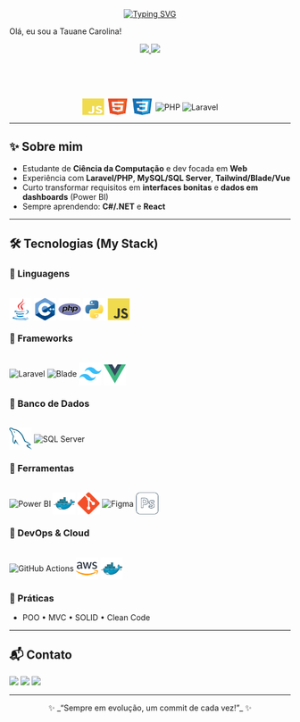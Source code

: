 <div align="center">
  <a href="https://git.io/typing-svg">
    <img src="https://readme-typing-svg.demolab.com?font=Fira+Code&weight=500&size=22&pause=1000&color=FF00F6&center=true&vCenter=true&random=false&width=524&lines=%E2%8A%B9+Welcome+to+my+profile!+%CB%99%E1%B5%95%CB%99+%E2%8A%B9+" alt="Typing SVG">
  </a>
</div>

Olá, eu sou a Tauane Carolina!

<div align="center">
  <a href="https://github.com/coding-ayko">
    <img height="160em" src="https://github-readme-stats.vercel.app/api?username=coding-ayko&show_icons=true&theme=ambient_gradient&include_all_commits=true&count_private=false"/>
    <img height="160em" src="https://github-readme-stats.vercel.app/api/top-langs/?username=coding-ayko&layout=compact&langs_count=7&theme=ambient_gradient"/>
  </a>
</div>

<br><br>

<div align="center">

<div style="display: inline_block"><br>
  <img align="center" alt="Js" height="30" width="40" src="https://raw.githubusercontent.com/devicons/devicon/master/icons/javascript/javascript-plain.svg">
  <img align="center" alt="HTML" height="30" width="40" src="https://raw.githubusercontent.com/devicons/devicon/master/icons/html5/html5-original.svg">
  <img align="center" alt="CSS" height="30" width="40" src="https://raw.githubusercontent.com/devicons/devicon/master/icons/css3/css3-original.svg">
  <!--   <img align="center" alt="Csharp" height="30" width="40" src="https://raw.githubusercontent.com/devicons/devicon/master/icons/csharp/csharp-original.svg"> -->
  <img align="center" alt="PHP" height="30" width="40" src="https://www.php.net/images/logos/new-php-logo.svg">
  <img align="center" alt="Laravel" height="30" width="40" src="https://cdn.worldvectorlogo.com/logos/laravel-2.svg">
</div>

</div>

---

## ✨ Sobre mim
- Estudante de **Ciência da Computação** e dev focada em **Web**  
- Experiência com **Laravel/PHP**, **MySQL/SQL Server**, **Tailwind/Blade/Vue**  
- Curto transformar requisitos em **interfaces bonitas** e **dados em dashboards** (Power BI)  
- Sempre aprendendo: **C#/.NET** e **React**  

---

## 🛠️ Tecnologias (My Stack)

### 🔹 Linguagens
<div style="display: inline_block"><br>
  <img align="center" alt="Java" height="40" width="40" src="https://raw.githubusercontent.com/devicons/devicon/master/icons/java/java-original.svg">
  <img align="center" alt="C++" height="40" width="40" src="https://raw.githubusercontent.com/devicons/devicon/master/icons/cplusplus/cplusplus-original.svg">
  <img align="center" alt="PHP" height="40" width="40" src="https://raw.githubusercontent.com/devicons/devicon/master/icons/php/php-original.svg">
  <img align="center" alt="Python" height="40" width="40" src="https://raw.githubusercontent.com/devicons/devicon/master/icons/python/python-original.svg">
  <img align="center" alt="JavaScript" height="40" width="40" src="https://raw.githubusercontent.com/devicons/devicon/master/icons/javascript/javascript-original.svg">
</div>

### 🔹 Frameworks
<div style="display: inline_block"><br>
  <img align="center" alt="Laravel" height="40" width="40" src="https://cdn.worldvectorlogo.com/logos/laravel-2.svg">
  <img align="center" alt="Blade" height="28" width="100" src="https://img.shields.io/badge/Blade-E34F26?style=for-the-badge&logo=laravel&logoColor=white">
  <img align="center" alt="Tailwind" height="40" width="40" src="https://raw.githubusercontent.com/devicons/devicon/master/icons/tailwindcss/tailwindcss-original.svg">
  <img align="center" alt="Vue" height="40" width="40" src="https://raw.githubusercontent.com/devicons/devicon/master/icons/vuejs/vuejs-original.svg">
</div>

### 🔹 Banco de Dados
<div style="display: inline_block"><br>
  <img align="center" alt="MySQL" height="40" width="40" src="https://raw.githubusercontent.com/devicons/devicon/master/icons/mysql/mysql-original.svg">
  <img align="center" alt="SQL Server" height="40" width="40" src="https://www.svgrepo.com/show/303229/microsoft-sql-server-logo.svg">
</div>

### 🔹 Ferramentas
<div style="display: inline_block"><br>
  <img align="center" alt="Power BI" height="40" width="40" src="https://raw.githubusercontent.com/microsoft/PowerBI-Icons/main/SVG/Power-BI.svg">
  <img align="center" alt="Docker" height="40" width="40" src="https://raw.githubusercontent.com/devicons/devicon/master/icons/docker/docker-original.svg">
  <img align="center" alt="Git" height="40" width="40" src="https://raw.githubusercontent.com/devicons/devicon/master/icons/git/git-original.svg">
  <img align="center" alt="Figma" height="40" width="40" src="https://www.vectorlogo.zone/logos/figma/figma-icon.svg">
  <img align="center" alt="Photoshop" height="40" width="40" src="https://raw.githubusercontent.com/devicons/devicon/master/icons/photoshop/photoshop-line.svg">
</div>

### 🔹 DevOps & Cloud
<div style="display: inline_block"><br>
  <img align="center" alt="GitHub Actions" height="40" width="40" src="https://avatars.githubusercontent.com/u/44036562?s=200&v=4">
  <img align="center" alt="AWS" height="40" width="40" src="https://raw.githubusercontent.com/devicons/devicon/master/icons/amazonwebservices/amazonwebservices-original.svg">
  <img align="center" alt="Docker (CI/CD)" height="40" width="40" src="https://raw.githubusercontent.com/devicons/devicon/master/icons/docker/docker-original.svg">
</div>

### 🔹 Práticas
- POO • MVC • SOLID • Clean Code

---

## 📬 Contato
<div> 
  <a href="https://instagram.com/whos.ayko" target="_blank"><img src="https://img.shields.io/badge/-Instagram-%23E4405F?style=for-the-badge&logo=instagram&logoColor=white"></a>
  <a href="mailto:tauane581730@gmail.com" target="_blank"><img src="https://img.shields.io/badge/-Gmail-%23333?style=for-the-badge&logo=gmail&logoColor=white"></a>
  <a href="https://www.linkedin.com/in/tauane-carolina-oliveira-miranda-dos-santos-606599244/" target="_blank"><img src="https://img.shields.io/badge/-LinkedIn-%230077B5?style=for-the-badge&logo=linkedin&logoColor=white"></a> 
</div>

---

<div align="center">
  ✨ _“Sempre em evolução, um commit de cada vez!”_ ✨
</div>
